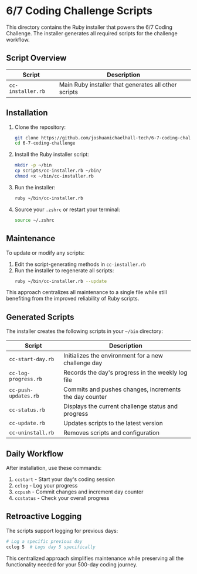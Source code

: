 # 6/7 Coding Challenge Scripts

This directory contains the Ruby installer that powers the 6/7 Coding Challenge. The installer generates all required scripts for the challenge workflow.

## Script Overview

| Script | Description |
|--------|-------------|
| `cc-installer.rb` | Main Ruby installer that generates all other scripts |

## Installation

1. Clone the repository:
   ```zsh
   git clone https://github.com/joshuamichaelhall-tech/6-7-coding-challenge.git
   cd 6-7-coding-challenge
   ```

2. Install the Ruby installer script:
   ```zsh
   mkdir -p ~/bin
   cp scripts/cc-installer.rb ~/bin/
   chmod +x ~/bin/cc-installer.rb
   ```

3. Run the installer:
   ```zsh
   ruby ~/bin/cc-installer.rb
   ```

4. Source your `.zshrc` or restart your terminal:
   ```zsh
   source ~/.zshrc
   ```

## Maintenance

To update or modify any scripts:

1. Edit the script-generating methods in `cc-installer.rb`
2. Run the installer to regenerate all scripts:
   ```zsh
   ruby ~/bin/cc-installer.rb --update
   ```

This approach centralizes all maintenance to a single file while still benefiting from the improved reliability of Ruby scripts.

## Generated Scripts

The installer creates the following scripts in your `~/bin` directory:

| Script | Description |
|--------|-------------|
| `cc-start-day.rb` | Initializes the environment for a new challenge day |
| `cc-log-progress.rb` | Records the day's progress in the weekly log file |
| `cc-push-updates.rb` | Commits and pushes changes, increments the day counter |
| `cc-status.rb` | Displays the current challenge status and progress |
| `cc-update.rb` | Updates scripts to the latest version |
| `cc-uninstall.rb` | Removes scripts and configuration |

## Daily Workflow

After installation, use these commands:

1. `ccstart` - Start your day's coding session
2. `cclog` - Log your progress
3. `ccpush` - Commit changes and increment day counter
4. `ccstatus` - Check your overall progress

## Retroactive Logging

The scripts support logging for previous days:

```zsh
# Log a specific previous day
cclog 5  # Logs day 5 specifically
```

This centralized approach simplifies maintenance while preserving all the functionality needed for your 500-day coding journey.
